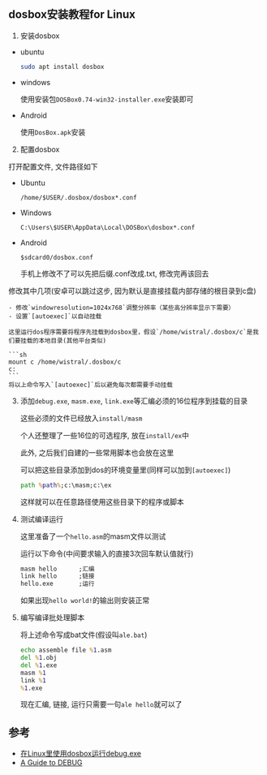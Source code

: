 ## dosbox安装教程for Linux

1. 安装dosbox

- ubuntu
    ```sh
    sudo apt install dosbox
    ```
- windows

    使用安装包`DOSBox0.74-win32-installer.exe`安装即可

- Android
  
    使用`DosBox.apk`安装

2. 配置dosbox

打开配置文件, 文件路径如下
- Ubuntu

    `/home/$USER/.dosbox/dosbox*.conf`
- Windows

    `C:\Users\$USER\AppData\Local\DOSBox\dosbox*.conf`
- Android

    `$sdcard0/dosbox.conf`
    
    手机上修改不了可以先把后缀.conf改成.txt, 修改完再该回去

修改其中几项(安卓可以跳过这步, 因为默认是直接挂载内部存储的根目录到c盘)

    - 修改`windowresolution=1024x768`调整分辨率（某些高分辨率显示下需要）
    - 设置`[autoexec]`以自动挂载

    这里运行dos程序需要将程序先挂载到dosbox里，假设`/home/wistral/.dosbox/c`是我们要挂载的本地目录(其他平台类似)

    ```sh
    mount c /home/wistral/.dosbox/c
    c:
    ```
    将以上命令写入`[autoexec]`后以避免每次都需要手动挂载

3. 添加`debug.exe`, `masm.exe`, `link.exe`等汇编必须的16位程序到挂载的目录
   
    这些必须的文件已经放入`install/masm`

    个人还整理了一些16位的可选程序, 放在`install/ex`中

    此外, 之后我们自建的一些常用脚本也会放在这里

    可以把这些目录添加到dos的环境变量里(同样可以加到`[autoexec]`)
    ```bat
    path %path%;c:\masm;c:\ex
    ```
    这样就可以在任意路径使用这些目录下的程序或脚本

4. 测试编译运行

    这里准备了一个`hello.asm`的masm文件以测试
    
    运行以下命令(中间要求输入的直接3次回车默认值就行)
    ```bat
    masm hello      ;汇编
    link hello      ;链接
    hello.exe       ;运行
    ```

    如果出现`hello world!`的输出则安装正常

5. 编写编译批处理脚本

    将上述命令写成bat文件(假设叫`ale.bat`)
    ```bat
    echo assemble file %1.asm
    del %1.obj
    del %1.exe
    masm %1 
    link %1 
    %1.exe
    ```
    现在汇编, 链接, 运行只需要一句`ale hello`就可以了

参考
---
- [在Linux里使用dosbox运行debug.exe](https://blog.csdn.net/Kwansy/article/details/82939391)
- [A Guide to DEBUG](https://thestarman.pcministry.com/asm/debug/debug.htm)